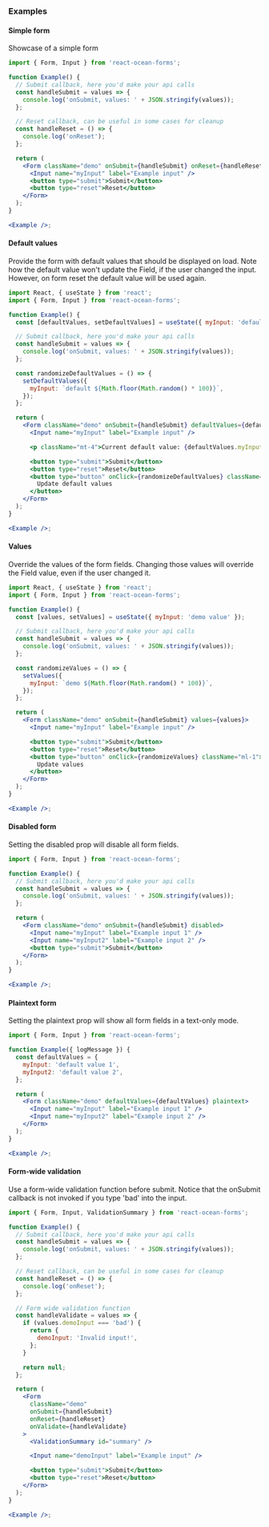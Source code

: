 ### Examples

#### Simple form

Showcase of a simple form

```jsx
import { Form, Input } from 'react-ocean-forms';

function Example() {
  // Submit callback, here you'd make your api calls
  const handleSubmit = values => {
    console.log('onSubmit, values: ' + JSON.stringify(values));
  };

  // Reset callback, can be useful in some cases for cleanup
  const handleReset = () => {
    console.log('onReset');
  };

  return (
    <Form className="demo" onSubmit={handleSubmit} onReset={handleReset}>
      <Input name="myInput" label="Example input" />
      <button type="submit">Submit</button>
      <button type="reset">Reset</button>
    </Form>
  );
}

<Example />;
```

#### Default values

Provide the form with default values that should be displayed on load. Note how the default value won't update the Field, if the user changed the input. However, on form reset the default value will be used again.

```jsx
import React, { useState } from 'react';
import { Form, Input } from 'react-ocean-forms';

function Example() {
  const [defaultValues, setDefaultValues] = useState({ myInput: 'default value' });

  // Submit callback, here you'd make your api calls
  const handleSubmit = values => {
    console.log('onSubmit, values: ' + JSON.stringify(values));
  };

  const randomizeDefaultValues = () => {
    setDefaultValues({
      myInput: `default ${Math.floor(Math.random() * 100)}`,
    });
  };

  return (
    <Form className="demo" onSubmit={handleSubmit} defaultValues={defaultValues}>
      <Input name="myInput" label="Example input" />

      <p className="mt-4">Current default value: {defaultValues.myInput}</p>

      <button type="submit">Submit</button>
      <button type="reset">Reset</button>
      <button type="button" onClick={randomizeDefaultValues} className="ml-1">
        Update default values
      </button>
    </Form>
  );
}

<Example />;
```

#### Values

Override the values of the form fields. Changing those values will override the Field value, even if the user changed it.

```jsx
import React, { useState } from 'react';
import { Form, Input } from 'react-ocean-forms';

function Example() {
  const [values, setValues] = useState({ myInput: 'demo value' });

  // Submit callback, here you'd make your api calls
  const handleSubmit = values => {
    console.log('onSubmit, values: ' + JSON.stringify(values));
  };

  const randomizeValues = () => {
    setValues({
      myInput: `demo ${Math.floor(Math.random() * 100)}`,
    });
  };

  return (
    <Form className="demo" onSubmit={handleSubmit} values={values}>
      <Input name="myInput" label="Example input" />

      <button type="submit">Submit</button>
      <button type="reset">Reset</button>
      <button type="button" onClick={randomizeValues} className="ml-1">
        Update values
      </button>
    </Form>
  );
}

<Example />;
```

#### Disabled form

Setting the disabled prop will disable all form fields.

```jsx
import { Form, Input } from 'react-ocean-forms';

function Example() {
  // Submit callback, here you'd make your api calls
  const handleSubmit = values => {
    console.log('onSubmit, values: ' + JSON.stringify(values));
  };

  return (
    <Form className="demo" onSubmit={handleSubmit} disabled>
      <Input name="myInput" label="Example input 1" />
      <Input name="myInput2" label="Example input 2" />
      <button type="submit">Submit</button>
    </Form>
  );
}

<Example />;
```

#### Plaintext form

Setting the plaintext prop will show all form fields in a text-only mode.

```jsx
import { Form, Input } from 'react-ocean-forms';

function Example({ logMessage }) {
  const defaultValues = {
    myInput: 'default value 1',
    myInput2: 'default value 2',
  };

  return (
    <Form className="demo" defaultValues={defaultValues} plaintext>
      <Input name="myInput" label="Example input 1" />
      <Input name="myInput2" label="Example input 2" />
    </Form>
  );
}

<Example />;
```

#### Form-wide validation

Use a form-wide validation function before submit. Notice that the onSubmit callback is not invoked if you type 'bad' into the input.

```jsx
import { Form, Input, ValidationSummary } from 'react-ocean-forms';

function Example() {
  // Submit callback, here you'd make your api calls
  const handleSubmit = values => {
    console.log('onSubmit, values: ' + JSON.stringify(values));
  };

  // Reset callback, can be useful in some cases for cleanup
  const handleReset = () => {
    console.log('onReset');
  };

  // Form wide validation function
  const handleValidate = values => {
    if (values.demoInput === 'bad') {
      return {
        demoInput: 'Invalid input!',
      };
    }

    return null;
  };

  return (
    <Form
      className="demo"
      onSubmit={handleSubmit}
      onReset={handleReset}
      onValidate={handleValidate}
    >
      <ValidationSummary id="summary" />

      <Input name="demoInput" label="Example input" />

      <button type="submit">Submit</button>
      <button type="reset">Reset</button>
    </Form>
  );
}

<Example />;
```
